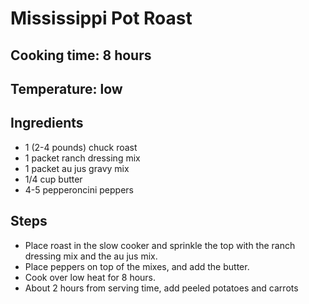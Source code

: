 # Mississippi Pot Roast

## Cooking time: 8 hours
## Temperature: low

## Ingredients

- 1 (2-4 pounds) chuck roast
- 1 packet ranch dressing mix
- 1 packet au jus gravy mix
- 1/4 cup butter
- 4-5 pepperoncini peppers

## Steps

- Place roast in the slow cooker and sprinkle the top with the ranch dressing mix and the au jus mix.
- Place peppers on top of the mixes, and add the butter.
- Cook over low heat for 8 hours.
- About 2 hours from serving time, add peeled potatoes and carrots